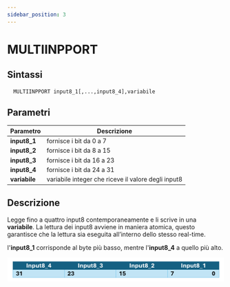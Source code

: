 ```yaml
---
sidebar_position: 3
---
```


# MULTIINPPORT

## Sintassi

  ```
 	MULTIINPPORT input8_1[,...,input8_4],variabile
  ```

## Parametri
|Parametro                | Descrizione                                                 |                
|-------------------------|-------------------------------------------------------------|
| **input8_1**            | fornisce i bit da 0 a 7                                     |               
| **input8_2**            | fornisce i bit da 8 a 15                                    |               
| **input8_3**            | fornisce i bit da 16 a 23                                   |               
| **input8_4**            | fornisce i bit da 24 a 31                                   |               
| **variabile**           | variabile integer che riceve il valore degli input8         |

## Descrizione
Legge fino a quattro input8 contemporaneamente e li scrive in una **variabile**. La lettura dei input8 avviene in maniera atomica, questo garantisce che la lettura sia eseguita all’interno dello stesso real-time. 

I'**input8_1** corrisponde al byte più basso, mentre l'**input8_4** a quello più alto.

![multiinpport](./img/multiinpport.png)
